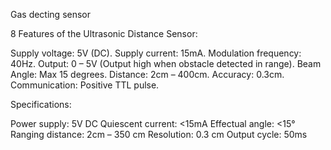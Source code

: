 Gas decting sensor

8 Features of the Ultrasonic Distance Sensor:

Supply voltage: 5V (DC).
Supply current: 15mA.
Modulation frequency: 40Hz.
Output: 0 – 5V (Output high when obstacle detected in range).
Beam Angle: Max 15 degrees.
Distance: 2cm – 400cm.
Accuracy: 0.3cm.
Communication: Positive TTL pulse.

Specifications:

Power supply: 5V DC
Quiescent current: <15mA
Effectual angle: <15°
Ranging distance: 2cm – 350 cm
Resolution: 0.3 cm
Output cycle: 50ms


